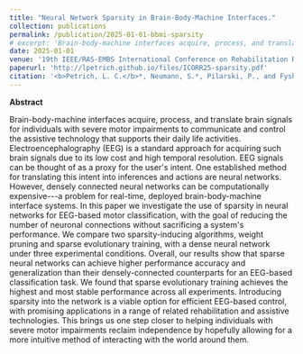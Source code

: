 ```yaml
---
title: "Neural Network Sparsity in Brain-Body-Machine Interfaces."
collection: publications
permalink: /publication/2025-01-01-bbmi-sparsity
# excerpt: 'Brain-body-machine interfaces acquire, process, and translate brain signals for individuals with severe motor impairments to communicate and control the assistive technology that supports their daily life activities. Electroencephalography (EEG) is a standard approach for acquiring such brain signals due to its low cost and high temporal resolution. EEG signals can be thought of as a proxy for the user's intent. One established method for translating this intent into inferences and actions are neural networks. However, densely connected neural networks can be computationally expensive---a problem for real-time, deployed brain-body-machine interface systems. In this paper we investigate the use of sparsity in neural networks for EEG-based motor classification, with the goal of reducing the number of neuronal connections without sacrificing a system's performance. We compare two sparsity-inducing algorithms, weight pruning and sparse evolutionary training, with a dense neural network under three experimental conditions. Overall, our results show that sparse neural networks can achieve higher performance accuracy and generalization than their densely-connected counterparts for an EEG-based classification task. We found that sparse evolutionary training achieves the highest and most stable performance across all experiments. Introducing sparsity into the network is a viable option for efficient EEG-based control, with promising applications in a range of related rehabilitation and assistive technologies. This brings us one step closer to helping individuals with severe motor impairments reclaim independence by hopefully allowing for a more intuitive method of interacting with the world around them.'
date: 2025-01-01
venue: '19th IEEE/RAS-EMBS International Conference on Rehabilitation Robotics (ICORR)'
paperurl: 'http://lpetrich.github.io/files/ICORR25-sparsity.pdf'
citation: '<b>Petrich, L. C.</b>*, Neumann, S.*, Pilarski, P., and Fyshe, A. (2025). &quot;Neural Network Sparsity in Brain-Body-Machine Interfaces.&quot; <i>In the 19th IEEE/RAS-EMBS International Conference on Rehabilitation Robotics (ICORR)</i>. <i>*equal contribution.</i>'
---
```

<!-- Need comment here for some reason otherwise Abstract word shows on main publications page -->

**Abstract**

Brain-body-machine interfaces acquire, process, and translate brain signals for individuals with severe motor impairments to communicate and control the assistive technology that supports their daily life activities. Electroencephalography (EEG) is a standard approach for acquiring such brain signals due to its low cost and high temporal resolution. EEG signals can be thought of as a proxy for the user's intent. One established method for translating this intent into inferences and actions are neural networks. However, densely connected neural networks can be computationally expensive---a problem for real-time, deployed brain-body-machine interface systems. In this paper we investigate the use of sparsity in neural networks for EEG-based motor classification, with the goal of reducing the number of neuronal connections without sacrificing a system's performance. We compare two sparsity-inducing algorithms, weight pruning and sparse evolutionary training, with a dense neural network under three experimental conditions. Overall, our results show that sparse neural networks can achieve higher performance accuracy and generalization than their densely-connected counterparts for an EEG-based classification task. We found that sparse evolutionary training achieves the highest and most stable performance across all experiments. Introducing sparsity into the network is a viable option for efficient EEG-based control, with promising applications in a range of related rehabilitation and assistive technologies. This brings us one step closer to helping individuals with severe motor impairments reclaim independence by hopefully allowing for a more intuitive method of interacting with the world around them.